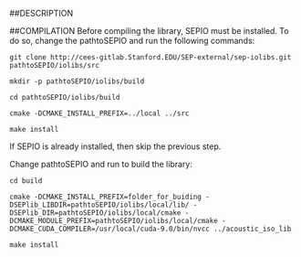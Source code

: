 ##DESCRIPTION

##COMPILATION
Before compiling the library, SEPIO must be installed. To do so, change the pathtoSEPIO and run the following commands:
```
git clone http://cees-gitlab.Stanford.EDU/SEP-external/sep-iolibs.git pathtoSEPIO/iolibs/src

mkdir -p pathtoSEPIO/iolibs/build

cd pathtoSEPIO/iolibs/build

cmake -DCMAKE_INSTALL_PREFIX=../local ../src

make install
```
If SEPIO is already installed, then skip the previous step.

Change pathtoSEPIO and run to build the library:
```
cd build

cmake -DCMAKE_INSTALL_PREFIX=folder_for_buiding -DSEPlib_LIBDIR=pathtoSEPIO/iolibs/local/lib/ -DSEPlib_DIR=pathtoSEPIO/iolibs/local/cmake -DCMAKE_MODULE_PREFIX=pathtoSEPIO/iolibs/local/cmake -DCMAKE_CUDA_COMPILER=/usr/local/cuda-9.0/bin/nvcc ../acoustic_iso_lib

make install
```
